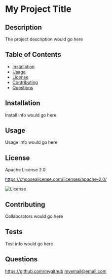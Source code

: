 # My Project Title

## Description 
The project description would go here

## Table of Contents
* [Installation](#installation)
* [Usage](#usage)
* [License](#license)
* [Contributing](#contributing)
* [Questions](#questions)

## Installation
Install info would go here

## Usage 
Usage info would go here

## License
Apache License 2.0
        
https://choosealicense.com/licenses/apache-2.0/
        
![License](https://img.shields.io/badge/License-Apache%202.0-blue.svg)
        

## Contributing
Collaborators would go here

## Tests
Test info would go here

## Questions
https://github.com/mygithub
myemail@email.com

